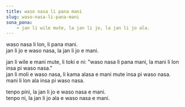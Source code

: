 ```yaml
---
title: waso nasa li pana mani
slug: waso-nasa-li-pana-mani
sona_pona:
    - jan li wile mute, la jan li jo, la jan li jo ala.
---
```


waso nasa li lon, li pana mani. <br>
jan li jo e waso nasa, la jan li jo e mani. <br>

jan li wile e mani mute, li toki e ni: "waso nasa li pana mani, la mani li lon insa pi waso nasa." <br>
jan li moli e waso nasa, li kama alasa e mani mute insa pi waso nasa. <br>
mani li lon ala insa pi waso nasa. <br>

tenpo pini, la jan li jo e waso nasa e mani. <br>
tenpo ni, la jan li jo ala e waso nasa e mani. <br>
